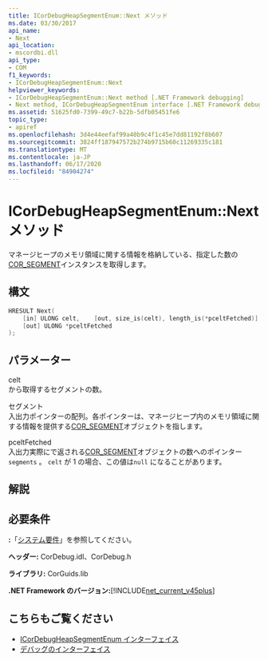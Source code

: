 ```yaml
---
title: ICorDebugHeapSegmentEnum::Next メソッド
ms.date: 03/30/2017
api_name:
- Next
api_location:
- mscordbi.dll
api_type:
- COM
f1_keywords:
- ICorDebugHeapSegmentEnum::Next
helpviewer_keywords:
- ICorDebugHeapSegmentEnum::Next method [.NET Framework debugging]
- Next method, ICorDebugHeapSegmentEnum interface [.NET Framework debugging]
ms.assetid: 51625fd0-7399-49c7-b22b-5dfb05451fe6
topic_type:
- apiref
ms.openlocfilehash: 3d4e44eefaf99a40b9c4f1c45e7dd81192f8b607
ms.sourcegitcommit: 3824ff187947572b274b9715b60c11269335c181
ms.translationtype: MT
ms.contentlocale: ja-JP
ms.lasthandoff: 06/17/2020
ms.locfileid: "84904274"
---
```

# <a name="icordebugheapsegmentenumnext-method"></a>ICorDebugHeapSegmentEnum::Next メソッド
マネージヒープのメモリ領域に関する情報を格納している、指定した数の[COR_SEGMENT](cor-segment-structure.md)インスタンスを取得します。  
  
## <a name="syntax"></a>構文  
  
```cpp  
HRESULT Next(  
    [in] ULONG celt,    [out, size_is(celt), length_is(*pceltFetched)] COR_SEGMENT segments[],
    [out] ULONG *pceltFetched  
);  
```  
  
## <a name="parameters"></a>パラメーター  
 celt  
 から取得するセグメントの数。  
  
 セグメント  
 入出力ポインターの配列。各ポインターは、マネージヒープ内のメモリ領域に関する情報を提供する[COR_SEGMENT](cor-segment-structure.md)オブジェクトを指します。  
  
 pceltFetched  
 入出力実際にで返される[COR_SEGMENT](cor-segment-structure.md)オブジェクトの数へのポインター `segments` 。 `celt` が 1 の場合、この値は`null` になることがあります。  
  
## <a name="remarks"></a>解説  
  
## <a name="requirements"></a>必要条件  
 **:**「[システム要件](../../get-started/system-requirements.md)」を参照してください。  
  
 **ヘッダー:** CorDebug.idl、CorDebug.h  
  
 **ライブラリ:** CorGuids.lib  
  
 **.NET Framework のバージョン:**[!INCLUDE[net_current_v45plus](../../../../includes/net-current-v45plus-md.md)]  
  
## <a name="see-also"></a>こちらもご覧ください

- [ICorDebugHeapSegmentEnum インターフェイス](icordebugheapsegmentenum-interface.md)
- [デバッグのインターフェイス](debugging-interfaces.md)
